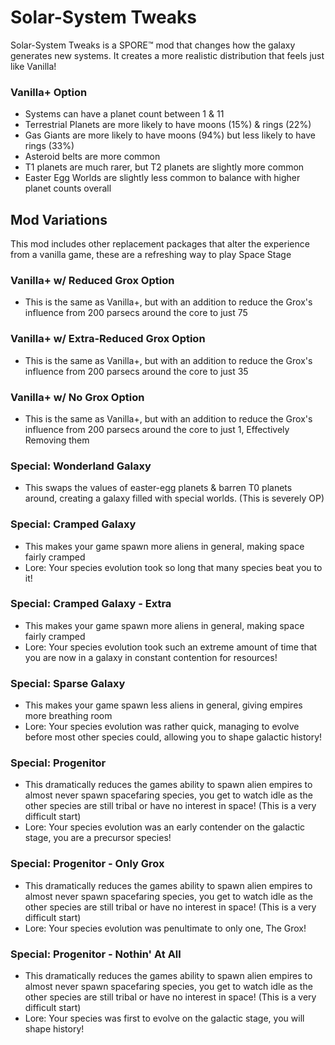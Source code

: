 # Solar-System Tweaks
Solar-System Tweaks is a SPORE™ mod that changes how the galaxy generates new systems. It creates a more realistic distribution that feels just like Vanilla!

### Vanilla+ Option
- Systems can have a planet count between 1 & 11
- Terrestrial Planets are more likely to have moons (15%) & rings (22%)
- Gas Giants are more likely to have moons (94%) but less likely to have rings (33%)
- Asteroid belts are more common
- T1 planets are much rarer, but T2 planets are slightly more common
- Easter Egg Worlds are slightly less common to balance with higher planet counts overall

## Mod Variations
This mod includes other replacement packages that alter the experience from a vanilla game, these are a refreshing way to play Space Stage

### Vanilla+ w/ Reduced Grox Option
- This is the same as Vanilla+, but with an addition to reduce the Grox's influence from 200 parsecs around the core to just 75

### Vanilla+ w/ Extra-Reduced Grox Option
- This is the same as Vanilla+, but with an addition to reduce the Grox's influence from 200 parsecs around the core to just 35

### Vanilla+ w/ No Grox Option
- This is the same as Vanilla+, but with an addition to reduce the Grox's influence from 200 parsecs around the core to just 1, Effectively Removing them

### Special: Wonderland Galaxy
- This swaps the values of easter-egg planets & barren T0 planets around, creating a galaxy filled with special worlds. (This is severely OP)

### Special: Cramped Galaxy
- This makes your game spawn more aliens in general, making space fairly cramped
- Lore: Your species evolution took so long that many species beat you to it!

### Special: Cramped Galaxy - Extra
- This makes your game spawn more aliens in general, making space fairly cramped
- Lore: Your species evolution took such an extreme amount of time that you are now in a galaxy in constant contention for resources!

### Special: Sparse Galaxy
- This makes your game spawn less aliens in general, giving empires more breathing room
- Lore: Your species evolution was rather quick, managing to evolve before most other species could, allowing you to shape galactic history!

### Special: Progenitor
- This dramatically reduces the games ability to spawn alien empires to almost never spawn spacefaring species, you get to watch idle as the other species are still tribal or have no interest in space! (This is a very difficult start)
- Lore: Your species evolution was an early contender on the galactic stage, you are a precursor species!

### Special: Progenitor - Only Grox
- This dramatically reduces the games ability to spawn alien empires to almost never spawn spacefaring species, you get to watch idle as the other species are still tribal or have no interest in space! (This is a very difficult start)
- Lore: Your species evolution was penultimate to only one, The Grox!

### Special: Progenitor - Nothin' At All
- This dramatically reduces the games ability to spawn alien empires to almost never spawn spacefaring species, you get to watch idle as the other species are still tribal or have no interest in space! (This is a very difficult start)
- Lore: Your species was first to evolve on the galactic stage, you will shape history!
